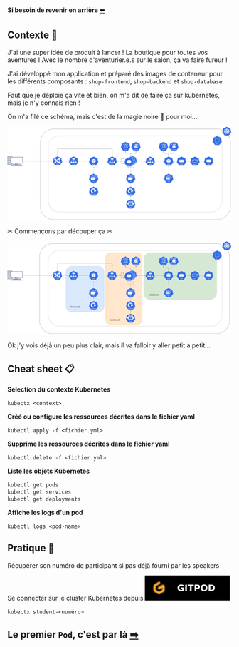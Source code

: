 **Si besoin de revenir en arrière [⬅️](../README.md)**

## Contexte 📖

J'ai une super idée de produit à lancer ! La boutique pour toutes vos aventures ! Avec le nombre d'aventurier.e.s sur le salon, ça va faire fureur !  

J'ai développé mon application et préparé des images de conteneur pour les différents composants : `shop-frontend`, `shop-backend` et `shop-database`

Faut que je déploie ça vite et bien, on m'a dit de faire ça sur kubernetes, mais je n'y connais rien !

On m'a filé ce schéma, mais c'est de la magie noire 🔮 pour moi...

![Schéma de l'architecture de l'application](../assets/schema-kube-codelab-base.png)

✂ Commençons par découper ça ✂

![Schéma de l'architecture de l'application](../assets/schema-kube-codelab-base-details.png)

Ok j'y vois déjà un peu plus clair, mais il va falloir y aller petit à petit...

## Cheat sheet 📋

**Selection du contexte Kubernetes**
```shell 
kubectx <context>
```

**Créé ou configure les ressources décrites dans le fichier yaml**
```shell
kubectl apply -f <fichier.yml>
```

**Supprime les ressources décrites dans le fichier yaml**
```shell
kubectl delete -f <fichier.yml>
```

**Liste les objets Kubernetes**
```shell
kubectl get pods
kubectl get services
kubectl get deployments
```

**Affiche les logs d'un pod**
```shell
kubectl logs <pod-name>
```

## Pratique 👷

Récupérer son numéro de participant si pas déjà fourni par les speakers

Se connecter sur le cluster Kubernetes depuis [![Environnement Gitpod](../assets/gitpod.svg)](https://gitpod.io/?autostart=true#https://gitlab.com/codelab-kubernetes/workshop)  

```shell
kubectx student-<numéro>
```

## Le premier `Pod`, c'est par là [➡️](../01-backend-pod/README.md)
